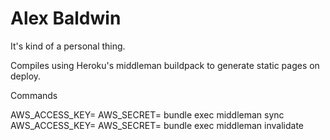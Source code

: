 Alex Baldwin
===============

It's kind of a personal thing.

Compiles using Heroku's middleman buildpack to generate static pages on deploy.

Commands


AWS_ACCESS_KEY= AWS_SECRET= bundle exec middleman sync
AWS_ACCESS_KEY= AWS_SECRET= bundle exec middleman invalidate
